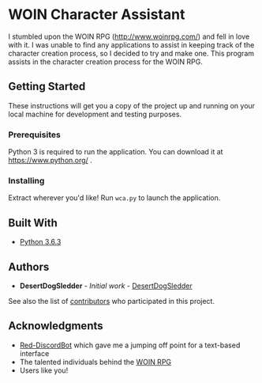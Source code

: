 # WOIN Character Assistant

I stumbled upon the WOIN RPG (http://www.woinrpg.com/) and fell in love with it.  I was unable to find any applications to assist in keeping track of the character creation process, so I decided to try and make one.  This program assists in the character creation process for the WOIN RPG.

## Getting Started

These instructions will get you a copy of the project up and running on your local machine for development and testing purposes.

### Prerequisites

Python 3 is required to run the application.  You can download it at https://www.python.org/ .


### Installing

Extract wherever you'd like!
Run `wca.py` to launch the application.


## Built With

* [Python 3.6.3](https://www.python.org/)

## Authors

* **DesertDogSledder** - *Initial work* - [DesertDogSledder](https://github.com/DesertDogSledder)

See also the list of [contributors](https://github.com/your/project/contributors) who participated in this project.

## Acknowledgments

* [Red-DiscordBot](https://github.com/Cog-Creators/Red-DiscordBot) which gave me a jumping off point for a text-based interface
* The talented individuals behind the [WOIN RPG](http://www.woinrpg.com/)
* Users like you!
